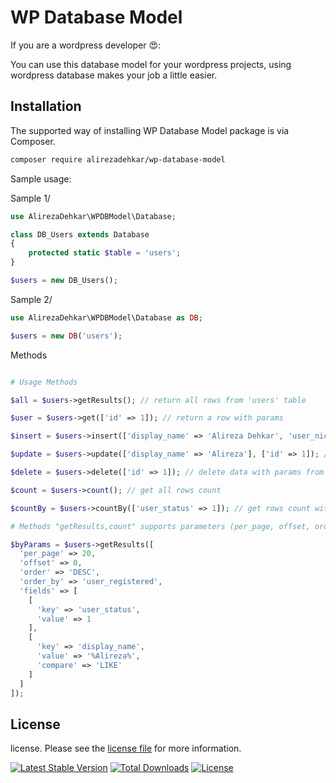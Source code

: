 # WP Database Model

If you are a wordpress developer 😍:

You can use this database model for your wordpress projects, using wordpress database makes your job a little easier.

## Installation

The supported way of installing WP Database Model package is via Composer.

```bash
composer require alirezadehkar/wp-database-model
```

Sample usage:

Sample 1/

```php
use AlirezaDehkar\WPDBModel\Database;

class DB_Users extends Database
{
    protected static $table = 'users';
}

$users = new DB_Users();
```

Sample 2/

```php
use AlirezaDehkar\WPDBModel\Database as DB;

$users = new DB('users');
```

Methods

```php

# Usage Methods

$all = $users->getResults(); // return all rows from 'users' table

$user = $users->get(['id' => 1]); // return a row with params

$insert = $users->insert(['display_name' => 'Alireza Dehkar', 'user_nicename' => 'admin']); // insert data to 'users' table

$update = $users->update(['display_name' => 'Alireza'], ['id' => 1]); // $data, $where

$delete = $users->delete(['id' => 1]); // delete data with params from 'users' table

$count = $users->count(); // get all rows count

$countBy = $users->countBy(['user_status' => 1]); // get rows count with params

# Methods "getResults,count" supports parameters (per_page, offset, order, order_by, fields)

$byParams = $users->getResults([
  'per_page' => 20,
  'offset' => 0,
  'order' => 'DESC',
  'order_by' => 'user_registered',
  'fields' => [
    [
      'key' => 'user_status',
      'value' => 1
    ],
    [
      'key' => 'display_name',
      'value' => '%Alireza%',
      'compare' => 'LIKE'
    ]
  ]
]);
```

## License

license. Please see the [license file](LICENCE) for more information.

[![Latest Stable Version](https://poser.pugx.org/alirezadehkar/wp-database-model/v/stable)](https://packagist.org/packages/alirezadehkar/wp-database-model)
[![Total Downloads](https://poser.pugx.org/alirezadehkar/wp-database-model/downloads)](https://packagist.org/packages/alirezadehkar/wp-database-model)
[![License](https://poser.pugx.org/alirezadehkar/wp-database-model/license)](https://packagist.org/packages/alirezadehkar/wp-database-model)
